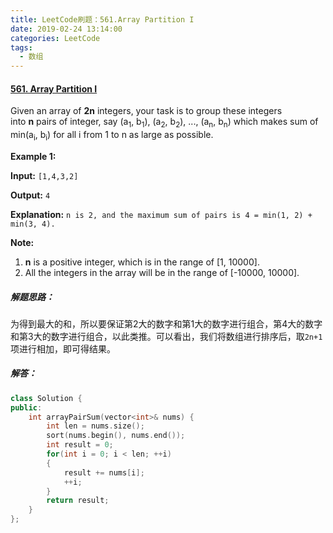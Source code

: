 ```yaml
---
title: LeetCode刷题：561.Array Partition I
date: 2019-02-24 13:14:00
categories: LeetCode
tags:
  - 数组
---
```

#### [561\. Array Partition I](https://leetcode-cn.com/problems/array-partition-i/)
Given an array of **2n** integers, your task is to group these integers into **n** pairs of integer, say (a<sub>1</sub>, b<sub>1</sub>), (a<sub>2</sub>, b<sub>2</sub>), ..., (a<sub>n</sub>, b<sub>n</sub>) which makes sum of min(a<sub>i</sub>, b<sub>i</sub>) for all i from 1 to n as large as possible.

**Example 1:**

**Input:** `[1,4,3,2]`

**Output:** `4`

**Explanation:** `n is 2, and the maximum sum of pairs is 4 = min(1, 2) + min(3, 4).`

**Note:**
1.  **n** is a positive integer, which is in the range of [1, 10000].
2.  All the integers in the array will be in the range of [-10000, 10000].
##### 解题思路：
为得到最大的和，所以要保证第2大的数字和第1大的数字进行组合，第4大的数字和第3大的数字进行组合，以此类推。可以看出，我们将数组进行排序后，取`2n+1`项进行相加，即可得结果。
##### 解答：
```cpp
class Solution {
public:
    int arrayPairSum(vector<int>& nums) {
        int len = nums.size();
        sort(nums.begin(), nums.end());
        int result = 0;
        for(int i = 0; i < len; ++i)
        {
            result += nums[i];
            ++i;
        }
        return result;
    }
};
```